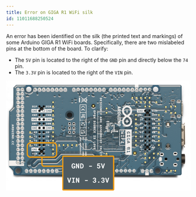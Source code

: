 ```yaml
---
title: Error on GIGA R1 WiFi silk
id: 11011688250524
---
```


An error has been identified on the silk (the printed text and markings) of some Arduino GIGA R1 WiFi boards. Specifically, there are two mislabeled pins at the bottom of the board. To clarify:

* The `5V` pin is located to the right of the `GND` pin and directly below the `74` pin.
* The `3.3V` pin is located to the right of the `VIN` pin.

![Corrected Arduino GIGA R1 WiFi markings. Highlighted are the 5V pin (right of GND and below 74) and the 3.3V pin (right of VIN).](img/GIGA-R1-Silk-warning.png)
